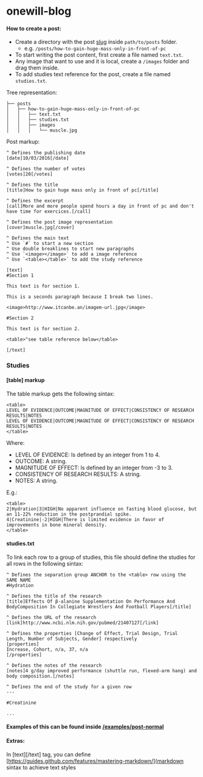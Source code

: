 # onewill-blog

#### How to create a post:
- Create a directory with the post [slug](https://en.wikipedia.org/wiki/Slug_(publishing)) inside `path/to/posts` folder.
  - e.g. `/posts/how-to-gain-huge-mass-only-in-front-of-pc`
- To start writing the post content, first create a file named `text.txt`.
- Any image that want to use and it is local, create a `/images` folder and drag them inside.
- To add studies text reference for the post, create a file named `studies.txt`.

Tree representation:
```
├── posts
│   ├── how-to-gain-huge-mass-only-in-front-of-pc
│   │   ├── text.txt
│   │   ├── studies.txt
│   │   ├── images
│   │   │   └── muscle.jpg
```

Post markup:
```
^ Defines the publishing date
[date]10/03/2016[/date]

^ Defines the number of votes
[votes]20[/votes]

^ Defines the title
[title]How to gain huge mass only in front of pc[/title]

^ Defines the excerpt
[call]More and more people spend hours a day in front of pc and don't have time for exercices.[/call]

^ Defines the post image representation
[cover]muscle.jpg[/cover]

^ Defines the main text
^ Use `#` to start a new section
^ Use double breaklines to start new paragraphs
^ Use `<image></image>` to add a image reference
^ Use `<table></table>` to add the study reference

[text]
#Section 1

This text is for section 1.

This is a seconds paragraph because I break two lines.

<image>http://www.itcanbe.an/imagem-url.jpg</image>

#Section 2

This text is for section 2.

<table>^see table reference below</table>

[/text]

```

### Studies

#### [table] markup

The table markup gets the following sintax:
```
<table>
LEVEL OF EVIDENCE|OUTCOME|MAGNITUDE OF EFFECT|CONSISTENCY OF RESEARCH RESULTS|NOTES
LEVEL OF EVIDENCE|OUTCOME|MAGNITUDE OF EFFECT|CONSISTENCY OF RESEARCH RESULTS|NOTES
</table>
```

Where:
- LEVEL OF EVIDENCE: Is defined by an integer from 1 to 4.
- OUTCOME: A string.
- MAGNITUDE OF EFFECT: Is defined by an integer from -3 to 3.
- CONSISTENCY OF RESEARCH RESULTS: A string.
- NOTES: A string.

E.g.:
```
<table>
2|Hydration|3|HIGH|No apparent influence on fasting blood glucose, but an 11-22% reduction in the postprandial spike.
4|Creatinine|-2|HIGH|There is limited evidence in favor of improvements in bone mineral density.
</table>
```

#### studies.txt
To link each row to a group of studies, this file should define the studies for all rows in the following sintax:

```
^ Defines the separation group ANCHOR to the <table> row using the SAME NAME
#Hydration

^ Defines the title of the research
[title]Effects Of β-alanine Supplementation On Performance And BodyComposition In Collegiate Wrestlers And Football Players[/title]

^ Defines the URL of the research
[link]http://www.ncbi.nlm.nih.gov/pubmed/21407127[/link]

^ Defines the properties [Change of Effect, Trial Design, Trial Length, Number of Subjects, Gender] respectively
[properties]
Increase, Cohort, n/a, 37, n/a
[/properties]

^ Defines the notes of the research
[notes]4 g/day improved performance (shuttle run, flexed-arm hang) and body composition.[/notes]

^ Defines the end of the study for a given row
---

#Creatinine

...

```

#### Examples of this can be found inside [/examples/post-normal](examples)

#### Extras:
In [text][/text] tag, you can define [https://guides.github.com/features/mastering-markdown/](markdown sintax to achieve text styles
